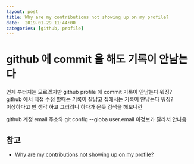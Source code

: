 ```yaml
---
layout: post
title: Why are my contributions not showing up on my profile?
date:  2019-01-29 11:44:00 
categories: [github, profile]
---
```

# github 에 commit 을 해도 기록이 안남는다

언제 부터지는 모르겠지만 github profile 에 commit 기록이 안남는다 뭐징?  
github 에서 직접 수정 할때는 기록이 잘남고 집에서는 기록이 안남는다 뭐징?  
이상하다고 만 생각 하고 그러려니 하다가 문듯 검색을 해보니깐  

github 계정 email 주소와 git config --globa user.email 이정보가 달라서 안나옴  

## 참고

- [Why are my contributions not showing up on my profile?](https://help.github.com/articles/why-are-my-contributions-not-showing-up-on-my-profile/)

